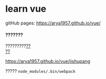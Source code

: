 # learn vue

gitHub pages:
https://arya1957.github.io/vue/

#### ???????  <br>
?????????[??](https://arya1957.github.io/vue/jishupang/) <br>
[??](https://github.com/Arya1957/vue/tree/master/jishupang/example) <br>

https://arya1957.github.io/vue/jishupang




?????
`node_modules/.bin/webpack`